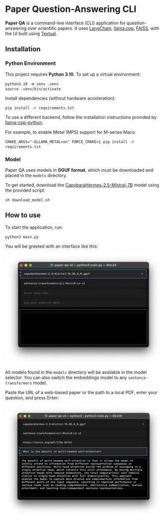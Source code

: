 # Paper Question-Answering CLI

**Paper QA** is a command-line interface (CLI) application for question-answering over scientific papers. It
uses [LangChain](https://github.com/langchain-ai/langchain), [llama.cpp](https://github.com/ggml-org/llama.cpp), [FAISS](https://github.com/facebookresearch/faiss),
with the UI built using [Textual](https://github.com/Textualize/textual).

## Installation

### Python Environment

This project requires **Python 3.10**. To set up a virtual environment:

```shell
python3.10 -m venv .venv
source .venv/bin/activate
```

Install dependencies (without hardware acceleration):

```shell
pip install -r requirements.txt
```

To use a different backend, follow the installation instructions provided
by [llama-cpp-python](https://github.com/abetlen/llama-cpp-python?tab=readme-ov-file#supported-backends).

For example, to enable Metal (MPS) support for M-series Macs:

```shell
CMAKE_ARGS="-DLLAMA_METAL=on" FORCE_CMAKE=1 pip install -r requirements.txt
```

### Model

Paper QA uses models in **GGUF format**, which must be downloaded and placed in the `models` directory.

To get started, download
the [CapybaraHermes-2.5-Mistral-7B](https://huggingface.co/argilla/CapybaraHermes-2.5-Mistral-7B) model using the
provided script:

```shell
sh download_model.sh
```

## How to use

To start the application, run:

```shell
python3 main.py
```

You will be greeted with an interface like this:

![](assets/app_initial_state.png)

All models found in the `models` directory will be available in the model selector. You can also switch the embeddings
model to any `sentence-transformers` model.

Paste the URL of a web-based paper or the path to a local PDF, enter your question, and press Enter:

![](assets/app_input_submitted.png)
